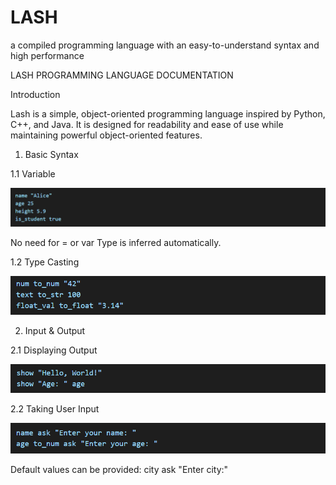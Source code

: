 # LASH
 a compiled programming language with an easy-to-understand syntax and high performance
 
 LASH PROGRAMMING LANGUAGE DOCUMENTATION

Introduction

Lash is a simple, object-oriented programming language inspired by Python, C++, and Java. It is designed for readability and ease of use while maintaining powerful object-oriented features.

1. Basic Syntax

1.1 Variable

![image1](image.png)

No need for = or var
Type is inferred automatically.

1.2 Type Casting

![image2](image-1.png)


2. Input & Output

2.1 Displaying Output

![image3](image-2.png)

2.2 Taking User Input

![image4](image-3.png)

Default values can be provided: city ask "Enter city:" 